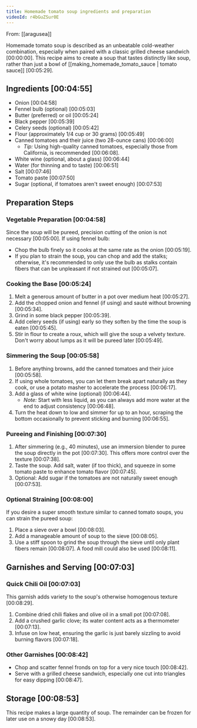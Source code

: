 ```yaml
---
title: Homemade tomato soup ingredients and preparation
videoId: r4bGuZSur0E
---
```


From: [[aragusea]] <br/> 

Homemade tomato soup is described as an unbeatable cold-weather combination, especially when paired with a classic grilled cheese sandwich <a class="yt-timestamp" data-t="00:00:00">[00:00:00]</a>. This recipe aims to create a soup that tastes distinctly like soup, rather than just a bowl of [[making_homemade_tomato_sauce | tomato sauce]] <a class="yt-timestamp" data-t="00:05:29">[00:05:29]</a>.

## Ingredients <a class="yt-timestamp" data-t="00:04:55">[00:04:55]</a>

*   Onion <a class="yt-timestamp" data-t="00:04:58">[00:04:58]</a>
*   Fennel bulb (optional) <a class="yt-timestamp" data-t="00:05:03">[00:05:03]</a>
*   Butter (preferred) or oil <a class="yt-timestamp" data-t="00:05:24">[00:05:24]</a>
*   Black pepper <a class="yt-timestamp" data-t="00:05:39">[00:05:39]</a>
*   Celery seeds (optional) <a class="yt-timestamp" data-t="00:05:42">[00:05:42]</a>
*   Flour (approximately 1/4 cup or 30 grams) <a class="yt-timestamp" data-t="00:05:49">[00:05:49]</a>
*   Canned tomatoes and their juice (two 28-ounce cans) <a class="yt-timestamp" data-t="00:06:00">[00:06:00]</a>
    *   *Tip:* Using high-quality canned tomatoes, especially those from California, is recommended <a class="yt-timestamp" data-t="00:06:08">[00:06:08]</a>.
*   White wine (optional, about a glass) <a class="yt-timestamp" data-t="00:06:44">[00:06:44]</a>
*   Water (for thinning and to taste) <a class="yt-timestamp" data-t="00:06:51">[00:06:51]</a>
*   Salt <a class="yt-timestamp" data-t="00:07:46">[00:07:46]</a>
*   Tomato paste <a class="yt-timestamp" data-t="00:07:50">[00:07:50]</a>
*   Sugar (optional, if tomatoes aren't sweet enough) <a class="yt-timestamp" data-t="00:07:53">[00:07:53]</a>

## Preparation Steps

### Vegetable Preparation <a class="yt-timestamp" data-t="00:04:58">[00:04:58]</a>
Since the soup will be pureed, precision cutting of the onion is not necessary <a class="yt-timestamp" data-t="00:05:00">[00:05:00]</a>.
If using fennel bulb:
*   Chop the bulb finely so it cooks at the same rate as the onion <a class="yt-timestamp" data-t="00:05:19">[00:05:19]</a>.
*   If you plan to strain the soup, you can chop and add the stalks; otherwise, it's recommended to only use the bulb as stalks contain fibers that can be unpleasant if not strained out <a class="yt-timestamp" data-t="00:05:07">[00:05:07]</a>.

### Cooking the Base <a class="yt-timestamp" data-t="00:05:24">[00:05:24]</a>
1.  Melt a generous amount of butter in a pot over medium heat <a class="yt-timestamp" data-t="00:05:27">[00:05:27]</a>.
2.  Add the chopped onion and fennel (if using) and sauté without browning <a class="yt-timestamp" data-t="00:05:34">[00:05:34]</a>.
3.  Grind in some black pepper <a class="yt-timestamp" data-t="00:05:39">[00:05:39]</a>.
4.  Add celery seeds (if using) early so they soften by the time the soup is eaten <a class="yt-timestamp" data-t="00:05:45">[00:05:45]</a>.
5.  Stir in flour to create a roux, which will give the soup a velvety texture. Don't worry about lumps as it will be pureed later <a class="yt-timestamp" data-t="00:05:49">[00:05:49]</a>.

### Simmering the Soup <a class="yt-timestamp" data-t="00:05:58">[00:05:58]</a>
1.  Before anything browns, add the canned tomatoes and their juice <a class="yt-timestamp" data-t="00:05:58">[00:05:58]</a>.
2.  If using whole tomatoes, you can let them break apart naturally as they cook, or use a potato masher to accelerate the process <a class="yt-timestamp" data-t="00:06:17">[00:06:17]</a>.
3.  Add a glass of white wine (optional) <a class="yt-timestamp" data-t="00:06:44">[00:06:44]</a>.
    *   *Note:* Start with less liquid, as you can always add more water at the end to adjust consistency <a class="yt-timestamp" data-t="00:06:48">[00:06:48]</a>.
4.  Turn the heat down to low and simmer for up to an hour, scraping the bottom occasionally to prevent sticking and burning <a class="yt-timestamp" data-t="00:06:55">[00:06:55]</a>.

### Pureeing and Finishing <a class="yt-timestamp" data-t="00:07:30">[00:07:30]</a>
1.  After simmering (e.g., 40 minutes), use an immersion blender to puree the soup directly in the pot <a class="yt-timestamp" data-t="00:07:30">[00:07:30]</a>. This offers more control over the texture <a class="yt-timestamp" data-t="00:07:38">[00:07:38]</a>.
2.  Taste the soup. Add salt, water (if too thick), and squeeze in some tomato paste to enhance tomato flavor <a class="yt-timestamp" data-t="00:07:45">[00:07:45]</a>.
3.  Optional: Add sugar if the tomatoes are not naturally sweet enough <a class="yt-timestamp" data-t="00:07:53">[00:07:53]</a>.

### Optional Straining <a class="yt-timestamp" data-t="00:08:00">[00:08:00]</a>
If you desire a super smooth texture similar to canned tomato soups, you can strain the pureed soup:
1.  Place a sieve over a bowl <a class="yt-timestamp" data-t="00:08:03">[00:08:03]</a>.
2.  Add a manageable amount of soup to the sieve <a class="yt-timestamp" data-t="00:08:05">[00:08:05]</a>.
3.  Use a stiff spoon to grind the soup through the sieve until only plant fibers remain <a class="yt-timestamp" data-t="00:08:07">[00:08:07]</a>. A food mill could also be used <a class="yt-timestamp" data-t="00:08:11">[00:08:11]</a>.

## Garnishes and Serving <a class="yt-timestamp" data-t="00:07:03">[00:07:03]</a>

### Quick Chili Oil <a class="yt-timestamp" data-t="00:07:03">[00:07:03]</a>
This garnish adds variety to the soup's otherwise homogenous texture <a class="yt-timestamp" data-t="00:08:29">[00:08:29]</a>.
1.  Combine dried chili flakes and olive oil in a small pot <a class="yt-timestamp" data-t="00:07:08">[00:07:08]</a>.
2.  Add a crushed garlic clove; its water content acts as a thermometer <a class="yt-timestamp" data-t="00:07:13">[00:07:13]</a>.
3.  Infuse on low heat, ensuring the garlic is just barely sizzling to avoid burning flavors <a class="yt-timestamp" data-t="00:07:18">[00:07:18]</a>.

### Other Garnishes <a class="yt-timestamp" data-t="00:08:42">[00:08:42]</a>
*   Chop and scatter fennel fronds on top for a very nice touch <a class="yt-timestamp" data-t="00:08:42">[00:08:42]</a>.
*   Serve with a grilled cheese sandwich, especially one cut into triangles for easy dipping <a class="yt-timestamp" data-t="00:08:47">[00:08:47]</a>.

## Storage <a class="yt-timestamp" data-t="00:08:53">[00:08:53]</a>
This recipe makes a large quantity of soup. The remainder can be frozen for later use on a snowy day <a class="yt-timestamp" data-t="00:08:53">[00:08:53]</a>.